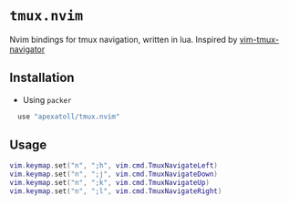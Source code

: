 # `tmux.nvim`

Nvim bindings for tmux navigation, written in lua. Inspired by [vim-tmux-navigator](https://github.com/christoomey/vim-tmux-navigator)

## Installation

- Using `packer`

```lua
  use "apexatoll/tmux.nvim"
```

## Usage

```lua
vim.keymap.set("n", ";h", vim.cmd.TmuxNavigateLeft)
vim.keymap.set("n", ";j", vim.cmd.TmuxNavigateDown)
vim.keymap.set("n", ";k", vim.cmd.TmuxNavigateUp)
vim.keymap.set("n", ";l", vim.cmd.TmuxNavigateRight)
